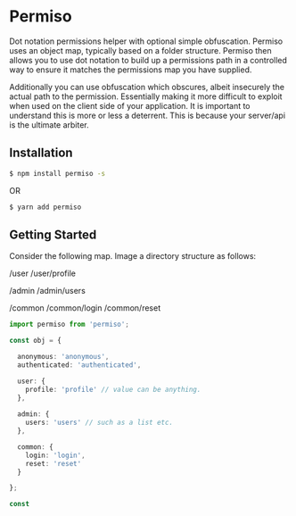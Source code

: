 # Permiso

Dot notation permissions helper with optional simple obfuscation. Permiso uses an object map, typically based on a folder structure. Permiso then allows you to use dot notation to build up a permissions path in a controlled way to ensure it matches the permissions map you have supplied.

Additionally you can use obfuscation which obscures, albeit insecurely the actual path to the permission. Essentially making it more difficult to exploit when used on the client side of your application. It is important to understand this is more or less a deterrent. This is because your server/api is the ultimate arbiter.

## Installation

```sh
$ npm install permiso -s
```

OR

```sh
$ yarn add permiso
```

## Getting Started

Consider the following map. Image a directory structure as follows:

/user
/user/profile

/admin
/admin/users

/common
/common/login
/common/reset

```ts
import permiso from 'permiso';

const obj = {

  anonymous: 'anonymous',
  authenticated: 'authenticated',

  user: {
    profile: 'profile' // value can be anything.
  },
  
  admin: {
    users: 'users' // such as a list etc.
  },

  common: {
    login: 'login',
    reset: 'reset'
  }

};

const 
```


